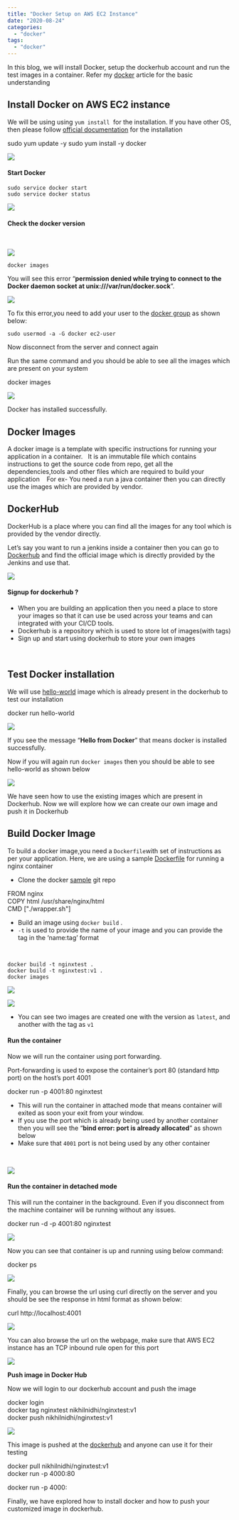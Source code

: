 ```yaml
---
title: "Docker Setup on AWS EC2 Instance"
date: "2020-08-24"
categories: 
  - "docker"
tags: 
  - "docker"
---
```


In this blog, we will install Docker, setup the dockerhub account and run the test images in a container. Refer my [docker](https://devops4solutions.com/what-is-docker/) article for the basic understanding

## **Install Docker on AWS EC2 instance**

We will be using using `yum install`  for the installation. If you have other OS, then please follow [official documentation](https://docs.docker.com/compose/install/) for the installation

sudo yum update -y
sudo yum install -y docker

![](https://cdn-images-1.medium.com/max/800/1*5GcZtXLlD9I99QbH2WN0MA.png)

#### **Start Docker**

 

```
sudo service docker start
sudo service docker status
```

![](https://cdn-images-1.medium.com/max/800/1*Pzn4WvA1dGpDHzH9CSP-tw.png)

#### Check the docker version

 

![](https://cdn-images-1.medium.com/max/800/1*LG6Hv5l44O1jeugtwSlPRQ.png)

```
docker images
```

You will see this error “**permission denied while trying to connect to the Docker daemon socket at unix:///var/run/docker.sock**”.

![](https://cdn-images-1.medium.com/max/800/1*zLxje6Dd4dq8MvMH8CKtDQ.png)

To fix this error,you need to add your user to the [docker group](https://docs.docker.com/engine/install/linux-postinstall/) as shown below:

```
sudo usermod -a -G docker ec2-user
```

Now disconnect from the server and connect again

Run the same command and you should be able to see all the images which are present on your system

docker images

![](https://cdn-images-1.medium.com/max/800/1*1asmZWuDLBR4JCeqCfOgjA.png)

Docker has installed successfully.

## Docker Images

A docker image is a template with specific instructions for running your application in a container.   It is an immutable file which contains instructions to get the source code from repo, get all the dependencies,tools and other files which are required to build your application    For ex- You need a run a java container then you can directly use the images which are provided by vendor.   

## **DockerHub**

 

DockerHub is a place where you can find all the images for any tool which is provided by the vendor directly.

Let’s say you want to run a jenkins inside a container then you can go to [Dockerhub](https://hub.docker.com/search?q=jenkins&type=image&certification_status=) and find the official image which is directly provided by the Jenkins and use that.

![](https://cdn-images-1.medium.com/max/800/1*WphGMU-KKkBDHwu-L9LCag.png)

#### **Signup for dockerhub ?**

- When you are building an application then you need a place to store your images so that it can use be used across your teams and can integrated with your CI/CD tools.
- Dockerhub is a repository which is used to store lot of images(with tags)
- Sign up and start using dockerhub to store your own images

 

## **Test Docker installation**

 

We will use [hello-world](https://hub.docker.com/_/hello-world) image which is already present in the dockerhub to test our installation

docker run hello-world

![](https://cdn-images-1.medium.com/max/800/1*3Pn6WzRQXnZ4tAB1QtOqkg.png)

If you see the message “**Hello from Docker**” that means docker is installed successfully.

Now if you will again run `docker images` then you should be able to see hello-world as shown below

![](https://cdn-images-1.medium.com/max/800/1*OEhC0dmJFmYhlkH1IcdwVw.png)

We have seen how to use the existing images which are present in Dockerhub. Now we will explore how we can create our own image and push it in Dockerhub

## **Build Docker Image**

To build a docker image,you need a `Dockerfile`with set of instructions as per your application. Here, we are using a sample [Dockerfile](https://github.com/devops4solutions/DockerSampleApp/blob/master/Dockerfile) for running a nginx container

- Clone the docker [sample](https://github.com/devops4solutions/DockerSampleApp) git repo

FROM nginx  
COPY html /usr/share/nginx/html  
CMD \["./wrapper.sh"\]

- Build an image using `docker build` .
- `-t` is used to provide the name of your image and you can provide the tag in the ‘name:tag’ format

 

```
docker build -t nginxtest .
docker build -t nginxtest:v1 .
docker images
```

![](https://cdn-images-1.medium.com/max/800/1*NfXvv0o1K4FKAQVVwDBFrg.png)

![](https://cdn-images-1.medium.com/max/800/1*TO2BMs6NngB1w_GyPVbWiw.png)

- You can see two images are created one with the version as `latest`, and another with the tag as `v1`

#### **Run the container**

Now we will run the container using port forwarding.

Port-forwarding is used to expose the container’s port 80 (standard http port) on the host’s port 4001

docker run -p 4001:80 nginxtest

- This will run the container in attached mode that means container will exited as soon your exit from your window.
- If you use the port which is already being used by another container then you will see the “**bind error: port is already allocated**” as shown below
- Make sure that `4001` port is not being used by any other container

 

![](https://cdn-images-1.medium.com/max/800/1*bTVH9o6_b7pw6eorQhyJHw.png)

#### **Run the container in detached mode**

This will run the container in the background. Even if you disconnect from the machine container will be running without any issues.

docker run -d -p 4001:80 nginxtest

![](https://cdn-images-1.medium.com/max/800/1*JsxYNmWdGFgb-XfOYTmu7A.png)

Now you can see that container is up and running using below command:

docker ps

![](https://cdn-images-1.medium.com/max/800/1*7DdoVkbI2nGS-tLdEkFy7w.png)

Finally, you can browse the url using curl directly on the server and you should be see the response in html format as shown below:

curl http://localhost:4001

![](https://cdn-images-1.medium.com/max/800/1*SsumeXUL5wMZSyvR8PZDSA.png)

You can also browse the url on the webpage, make sure that AWS EC2 instance has an TCP inbound rule open for this port 

![](https://cdn-images-1.medium.com/max/800/1*UOtnytcV6VQuUUDMS8deYA.png)

**Push image in Docker Hub**

Now we will login to our dockerhub account and push the image

docker login  
docker tag nginxtest nikhilnidhi/nginxtest:v1  
docker push nikhilnidhi/nginxtest:v1

![](https://cdn-images-1.medium.com/max/800/1*-AVor20SDRPASNPsm4DB5Q.png)

This image is pushed at the [dockerhub](https://hub.docker.com/repository/docker/nikhilnidhi/nginxtest) and anyone can use it for their testing

docker pull nikhilnidhi/nginxtest:v1  
docker run -p 4000:80

docker run -p 4000:

Finally, we have explored how to install docker and how to push your customized image in dockerhub.
